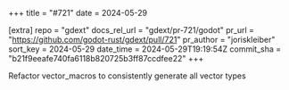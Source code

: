 +++
title = "#721"
date = 2024-05-29

[extra]
repo = "gdext"
docs_rel_url = "gdext/pr-721/godot"
pr_url = "https://github.com/godot-rust/gdext/pull/721"
pr_author = "joriskleiber"
sort_key = 2024-05-29
date_time = 2024-05-29T19:19:54Z
commit_sha = "b21f9eeafe740fa6118b820725b3ff87ccdfee22"
+++

Refactor vector_macros to consistently generate all vector types
